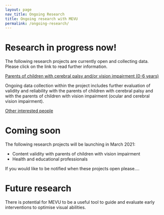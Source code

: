 ```yaml
---
layout: page
nav_title: Ongoing Research
title: Ongoing research with MEVU
permalink: /ongoing-research/
---
```

# Research in progress now!

The following research projects are currently open and collecting data. Please click on the link to read further information. 

[Parents of children with cerebral palsy and/or vision impairment (0-6 years)](https://rdcap.acu.edu.au/surveys/?s=TXJ9MPC3JT)

Ongoing data collection within the project includes further evaluation of validity and reliability with the parents of children with cerebral palsy and with the parents of children with vision impairment (ocular and cerebral vision impairment). 


[Other interested people]() 


# Coming soon

The following research projects will be launching in March 2021:
 - Content validity with parents of children with vision impairment
 - Health and educational professionals
 
 If you would like to be notified when these projects open please....
 
 # Future research
 
 There is potential for MEVU to be a useful tool to guide and evaluate early interventions to optimise visual abilities. 
 
 
